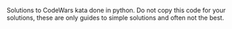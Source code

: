 Solutions to CodeWars kata done in python. Do not copy this code for your solutions, these are only guides to simple solutions and often not the best.
